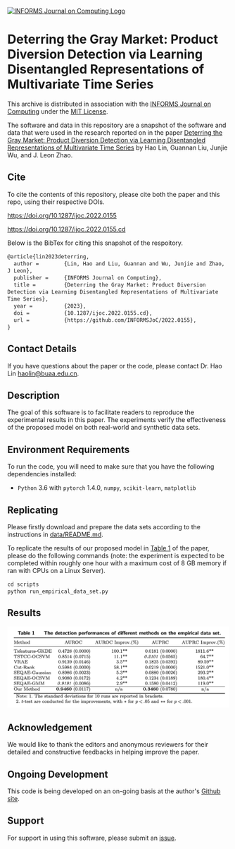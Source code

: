 [![INFORMS Journal on Computing Logo](https://INFORMSJoC.github.io/logos/INFORMS_Journal_on_Computing_Header.jpg)](https://pubsonline.informs.org/journal/ijoc)

# Deterring the Gray Market: Product Diversion Detection via Learning Disentangled Representations of Multivariate Time Series

This archive is distributed in association with the [INFORMS Journal on
Computing](https://pubsonline.informs.org/journal/ijoc) under the [MIT License](LICENSE).

The software and data in this repository are a snapshot of the software and data
that were used in the research reported on in the paper 
[Deterring the Gray Market: Product Diversion Detection via Learning Disentangled Representations of Multivariate Time Series](https://doi.org/10.1287/ijoc.2022.0155) by Hao Lin, Guannan Liu, Junjie Wu, and J. Leon Zhao.

## Cite

To cite the contents of this repository, please cite both the paper and this repo, using their respective DOIs.

https://doi.org/10.1287/ijoc.2022.0155

https://doi.org/10.1287/ijoc.2022.0155.cd

Below is the BibTex for citing this snapshot of the respoitory.

```
@article{lin2023deterring,
  author =        {Lin, Hao and Liu, Guannan and Wu, Junjie and Zhao, J Leon},
  publisher =     {INFORMS Journal on Computing},
  title =         {Deterring the Gray Market: Product Diversion Detection via Learning Disentangled Representations of Multivariate Time Series},
  year =          {2023},
  doi =           {10.1287/ijoc.2022.0155.cd},
  url =           {https://github.com/INFORMSJoC/2022.0155},
}  
```

## Contact Details

If you have questions about the paper or the code, please contact Dr. Hao Lin [haolin@buaa.edu.cn](mailto:haolin@buaa.edu.cn).

## Description

The goal of this software is to facilitate readers to reproduce the experimental results in this paper. The experiments verify the effectiveness of the proposed model on both real-world and synthetic data sets.

## Environment Requirements

To run the code, you will need to make sure that you have the following dependencies installed:

* `Python` 3.6 with `pytorch` 1.4.0, `numpy`, `scikit-learn`, `matplotlib`

## Replicating

Please firstly download and prepare the data sets according to the instructions in [data/README.md](data/README.md).

To replicate the results of our proposed model in [Table 1](results/table1.png) of the paper, please do the following commands (note: the experiment is expected to be completed within roughly one hour with a maximum cost of 8 GB memory if ran with CPUs on a Linux Server).
```
cd scripts
python run_empirical_data_set.py
```

## Results

![image](results/table1.png)

## Acknowledgement

We would like to thank the editors and anonymous reviewers for their detailed and constructive feedbacks in helping improve the paper.

## Ongoing Development

This code is being developed on an on-going basis at the author's
[Github site](https://github.com/linhaobuaa/IJOC.2022.0155).

## Support

For support in using this software, please submit an
[issue](https://github.com/linhaobuaa/IJOC.2022.0155/issues/new).
